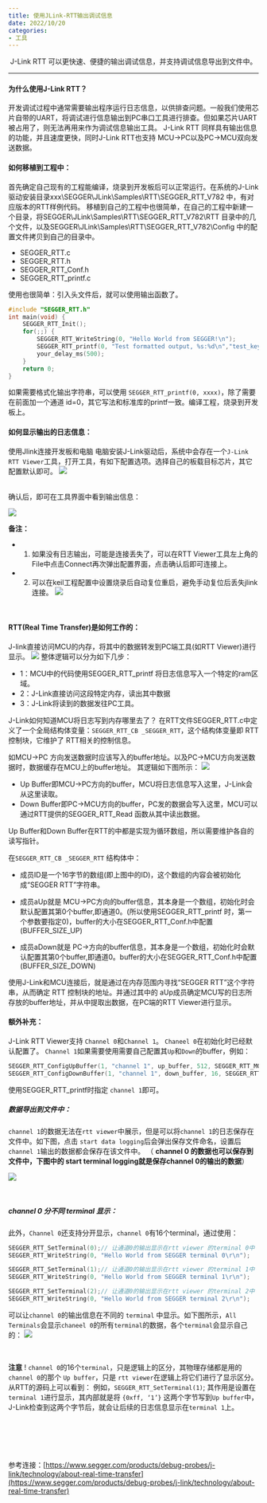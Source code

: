```yaml
---
title: 使用JLink-RTT输出调试信息
date: 2022/10/20
categories: 
- 工具
---
```

<center>
J-Link RTT 可以更快速、便捷的输出调试信息，并支持调试信息导出到文件中。
</center>

<!--more-->

***

#### 为什么使用J-Link RTT？

开发调试过程中通常需要输出程序运行日志信息，以供排查问题。一般我们使用芯片自带的UART，将调试进行信息输出到PC串口工具进行排查。但如果芯片UART被占用了，则无法再用来作为调试信息输出工具。
J-Link RTT 同样具有输出信息的功能，并且速度更快，同时J-Link RTT也支持 MCU->PC以及PC->MCU双向发送数据。

#### 如何移植到工程中：
首先确定自己现有的工程能编译，烧录到开发板后可以正常运行。在系统的J-Link驱动安装目录xxx\SEGGER\JLink\Samples\RTT\SEGGER_RTT_V782 中，有对应版本的RTT样例代码。
移植到自己的工程中也很简单，在自己的工程中新建一个目录，将SEGGER\JLink\Samples\RTT\SEGGER_RTT_V782\RTT 目录中的几个文件，以及SEGGER\JLink\Samples\RTT\SEGGER_RTT_V782\Config 中的配置文件拷贝到自己的目录中。
- SEGGER_RTT.c
- SEGGER_RTT.h
- SEGGER_RTT_Conf.h
- SEGGER_RTT_printf.c

使用也很简单：引入头文件后，就可以使用输出函数了。

``` c
#include "SEGGER_RTT.h"
int main(void) {
    SEGGER_RTT_Init();
    for(;;) {
        SEGGER_RTT_WriteString(0, "Hello World from SEGGER!\n");
        SEGGER_RTT_printf(0, "Test formatted output, %s:%d\n","test_key", 3);
        your_delay_ms(500);
    }
    return 0;
}
```
如果需要格式化输出字符串，可以使用 `SEGGER_RTT_printf(0, xxxx)`，除了需要在前面加一个通道 id=0，其它写法和标准库的printf一致。编译工程，烧录到开发板上。


#### 如何显示输出的日志信息：
使用Jlink连接开发板和电脑
电脑安装J-Link驱动后，系统中会存在一个`J-Link RTT Viewer`工具，打开工具，有如下配置选项。选择自己的板载目标芯片，其它配置默认即可。
![](./use-jlink-RTT/picture1.jpg)


<br/>
确认后，即可在工具界面中看到输出信息：

![](./use-jlink-RTT/picture2.jpg)


**备注：**
- 1. 如果没有日志输出，可能是连接丢失了，可以在RTT Viewer工具左上角的File中点击Connect再次弹出配置界面，点击确认后即可连接上。
- 2. 可以在keil工程配置中设置烧录后自动复位重启，避免手动复位后丢失jlink连接。
    ![](./use-jlink-RTT/picture3.jpg)

<br/> 

#### RTT(Real Time Transfer)是如何工作的：
J-link直接访问MCU的内存，将其中的数据转发到PC端工具(如RTT Viewer)进行显示。
![](./use-jlink-RTT/picture5.jpg)
整体逻辑可以分为如下几步：
- 1：MCU中的代码使用SEGGER_RTT_printf 将日志信息写入一个特定的ram区域。
- 2：J-Link直接访问这段特定内存，读出其中数据
- 3：J-Link将读到的数据发往PC工具。

J-Link如何知道MCU将日志写到内存哪里去了？
在RTT文件SEGGER_RTT.c中定义了一个全局结构体变量：`SEGGER_RTT_CB _SEGGER_RTT`，这个结构体变量即 RTT控制块，它维护了 RTT相关的控制信息。

如MCU->PC 方向发送数据时应该写入的buffer地址。以及PC->MCU方向发送数据时，数据缓存在MCU上的buffer地址。
其逻辑如下图所示：
![](./use-jlink-RTT/picture6.jpg)

- Up Buffer即MCU->PC方向的buffer，MCU将日志信息写入这里，J-Link会从这里读取。
- Down Buffer即PC->MCU方向的buffer，PC发的数据会写入这里，MCU可以通过RTT提供的SEGGER_RTT_Read 函数从其中读出数据。
  
Up Buffer和Down Buffer在RTT的中都是实现为循环数组，所以需要维护各自的读写指针。

在`SEGGER_RTT_CB _SEGGER_RTT` 结构体中：
- 成员ID是一个16字节的数组(即上图中的ID)，这个数组的内容会被初始化成“SEGGER RTT”字符串。
- 成员aUp就是 MCU->PC方向的buffer信息，其本身是一个数组，初始化时会默认配置其第0个buffer,即通道0。(所以使用SEGGER_RTT_printf 时，第一个参数要指定0)，buffer的大小在SEGGER_RTT_Conf.h中配置(BUFFER_SIZE_UP)

- 成员aDown就是 PC->方向的buffer信息，其本身是一个数组，初始化时会默认配置其第0个buffer,即通道0。buffer的大小在SEGGER_RTT_Conf.h中配置(BUFFER_SIZE_DOWN)

使用J-Link和MCU连接后，就是通过在内存范围内寻找“SEGGER RTT”这个字符串，从而确定 RTT 控制块的地址。并通过其中的 aUp成员确定MCU写的日志所存放的buffer地址，并从中提取出数据，在PC端的RTT Viewer进行显示。

#### 额外补充：
J-Link RTT Viewer支持 `Channel 0`和`Channel 1`。
`Chaneel 0`在初始化时已经默认配置了。
`Channel 1`如果需要使用需要自己配置其`Up`和`Down`的buffer，例如：
```c
SEGGER_RTT_ConfigUpBuffer(1, "channel 1", up_buffer, 512, SEGGER_RTT_MODE_DEFAULT);
SEGGER_RTT_ConfigDownBuffer(1, "channel 1", down_buffer, 16, SEGGER_RTT_MODE_DEFAULT);
```
使用SEGGER_RTT_printf时指定 `channel 1`即可。
##### 数据导出到文件中：
`channel 1`的数据无法在`rtt viewer`中展示，但是可以将`channel 1`的日志保存在文件中。如下图，点击 `start data logging`后会弹出保存文件命名，设置后`channel 1`输出的数据都会保存在该文件中。
（ **channel 0 的数据也可以保存到文件中，下图中的 start terminal logging就是保存channel 0的输出的数据**）

![](./use-jlink-RTT/picture7.jpg)

<br/>

##### channel 0 分不同 terminal 显示：
此外，`Channel 0`还支持分开显示，`channel 0`有16个terminal，通过使用：
```c
SEGGER_RTT_SetTerminal(0);// 让通道0的输出显示在rtt viewer 的terminal 0中
SEGGER_RTT_WriteString(0, "Hello World from SEGGER terminal 0\r\n");

SEGGER_RTT_SetTerminal(1);// 让通道0的输出显示在rtt viewer 的terminal 1中
SEGGER_RTT_WriteString(0, "Hello World from SEGGER terminal 1\r\n");

SEGGER_RTT_SetTerminal(2);// 让通道0的输出显示在rtt viewer 的terminal 2中
SEGGER_RTT_WriteString(0, "Hello World from SEGGER terminal 2\r\n");
```
可以让`channel 0`的输出信息在不同的 `terminal` 中显示。如下图所示，`All Terminals`会显示`chaneel 0`的所有`terminal`的数据，各个`terminal`会显示自己的：
![](./use-jlink-RTT/picture8.jpg)


<br/>

**注意** ! `channel 0`的16个`terminal`，只是逻辑上的区分，其物理存储都是用的`channel 0`的那个 `Up buffer`，只是 `rtt viewer`在逻辑上将它们进行了显示区分。从RTT的源码上可以看到：
例如，`SEGGER_RTT_SetTerminal(1)`; 其作用是设置在`terminal 1`进行显示，其内部就是将 `{0xff, ‘1’}` 这两个字节写到`Up buffer`中， J-Link检查到这两个字节后，就会让后续的日志信息显示在`terminal 1`上。


<br/>
<br/>
<br/>
<br/>

参考连接：[https://www.segger.com/products/debug-probes/j-link/technology/about-real-time-transfer](https://www.segger.com/products/debug-probes/j-link/technology/about-real-time-transfer)